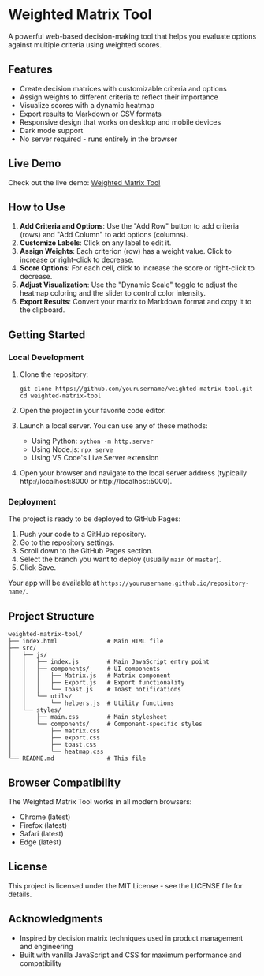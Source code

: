 # Weighted Matrix Tool

A powerful web-based decision-making tool that helps you evaluate options against multiple criteria using weighted scores.

## Features

- Create decision matrices with customizable criteria and options
- Assign weights to different criteria to reflect their importance
- Visualize scores with a dynamic heatmap
- Export results to Markdown or CSV formats
- Responsive design that works on desktop and mobile devices
- Dark mode support
- No server required - runs entirely in the browser

## Live Demo

Check out the live demo: [Weighted Matrix Tool](https://yourusername.github.io/weighted-matrix-tool/)

## How to Use

1. **Add Criteria and Options**: Use the "Add Row" button to add criteria (rows) and "Add Column" to add options (columns).
2. **Customize Labels**: Click on any label to edit it.
3. **Assign Weights**: Each criterion (row) has a weight value. Click to increase or right-click to decrease.
4. **Score Options**: For each cell, click to increase the score or right-click to decrease.
5. **Adjust Visualization**: Use the "Dynamic Scale" toggle to adjust the heatmap coloring and the slider to control color intensity.
6. **Export Results**: Convert your matrix to Markdown format and copy it to the clipboard.

## Getting Started

### Local Development

1. Clone the repository:
   ```
   git clone https://github.com/yourusername/weighted-matrix-tool.git
   cd weighted-matrix-tool
   ```

2. Open the project in your favorite code editor.

3. Launch a local server. You can use any of these methods:
   - Using Python: `python -m http.server`
   - Using Node.js: `npx serve`
   - Using VS Code's Live Server extension

4. Open your browser and navigate to the local server address (typically http://localhost:8000 or http://localhost:5000).

### Deployment

The project is ready to be deployed to GitHub Pages:

1. Push your code to a GitHub repository.
2. Go to the repository settings.
3. Scroll down to the GitHub Pages section.
4. Select the branch you want to deploy (usually `main` or `master`).
5. Click Save.

Your app will be available at `https://yourusername.github.io/repository-name/`.

## Project Structure

```
weighted-matrix-tool/
├── index.html              # Main HTML file
├── src/
│   ├── js/
│   │   ├── index.js        # Main JavaScript entry point
│   │   ├── components/     # UI components
│   │   │   ├── Matrix.js   # Matrix component
│   │   │   ├── Export.js   # Export functionality
│   │   │   └── Toast.js    # Toast notifications
│   │   └── utils/
│   │       └── helpers.js  # Utility functions
│   └── styles/
│       ├── main.css        # Main stylesheet
│       └── components/     # Component-specific styles
│           ├── matrix.css
│           ├── export.css
│           ├── toast.css
│           └── heatmap.css
└── README.md               # This file
```

## Browser Compatibility

The Weighted Matrix Tool works in all modern browsers:

- Chrome (latest)
- Firefox (latest)
- Safari (latest)
- Edge (latest)

## License

This project is licensed under the MIT License - see the LICENSE file for details.

## Acknowledgments

- Inspired by decision matrix techniques used in product management and engineering
- Built with vanilla JavaScript and CSS for maximum performance and compatibility 